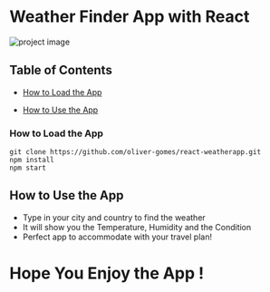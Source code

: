 # Weather Finder App with React
![project image](https://oliver-gomes.github.io/images/gif/weatherapp.PNG)
## Table of Contents

* [How to Load the App](#howtoloadtheapp)
- [How to Use the App](#how-to-use-the-app)

### How to Load the App
```
git clone https://github.com/oliver-gomes/react-weatherapp.git
npm install
npm start
```

## How to Use the App

- Type in your city and country to find the weather
- It will show you the Temperature, Humidity and the Condition
- Perfect app to accommodate with your travel plan!

# Hope You Enjoy the App !

